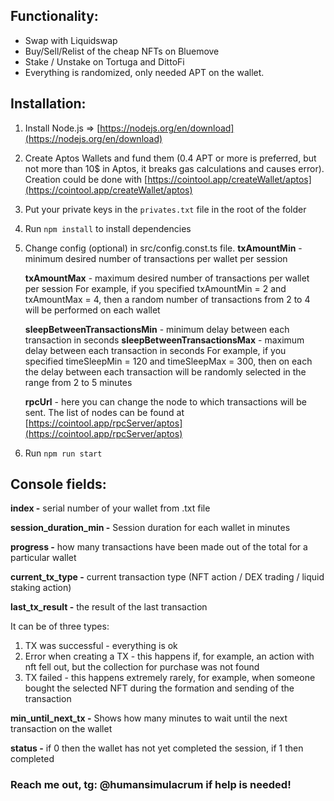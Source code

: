 ## Functionality:

- Swap with Liquidswap
- Buy/Sell/Relist of the cheap NFTs on Bluemove
- Stake / Unstake on Tortuga and DittoFi
- Everything is randomized, only needed APT on the wallet.

## Installation:

1. Install Node.js => [https://nodejs.org/en/download](https://nodejs.org/en/download)
2. Create Aptos Wallets and fund them (0.4 APT or more is preferred, but not more than 10$ in Aptos, it breaks gas calculations and causes error). Creation could be done with [https://cointool.app/createWallet/aptos](https://cointool.app/createWallet/aptos)
3. Put your private keys in the `privates.txt` file in the root of the folder
4. Run `npm install` to install dependencies
5. Change config (optional) in src/config.const.ts file.
   **txAmountMin** - minimum desired number of transactions per wallet per session

    **txAmountMax** - maximum desired number of transactions per wallet per session
    For example, if you specified txAmountMin = 2 and txAmountMax = 4, then a random number of transactions from 2 to 4 will be performed on each wallet

    **sleepBetweenTransactionsMin** - minimum delay between each transaction in seconds
    **sleepBetweenTransactionsMax** - maximum delay between each transaction in seconds
    For example, if you specified timeSleepMin = 120 and timeSleepMax = 300, then on each the delay between each transaction will be randomly selected in the range from 2 to 5 minutes

    **rpcUrl** - here you can change the node to which transactions will be sent. The list of nodes can be found at [https://cointool.app/rpcServer/aptos](https://cointool.app/rpcServer/aptos)

5. Run `npm run start`


## Console fields:

**index -** serial number of your wallet from .txt file

**session_duration_min -** Session duration for each wallet in minutes

**progress -** how many transactions have been made out of the total for a particular wallet

**current_tx_type -** current transaction type (NFT action / DEX trading / liquid staking action)

**last_tx_result -** the result of the last transaction

It can be of three types:

1. TX was successful - everything is ok
2. Error when creating a TX - this happens if, for example, an action with nft fell out, but the collection for purchase was not found
3. TX failed - this happens extremely rarely, for example, when someone bought the selected NFT during the formation and sending of the transaction

**min_until_next_tx -** Shows how many minutes to wait until the next transaction on the wallet

**status -** if 0 then the wallet has not yet completed the session, if 1 then completed


### Reach me out, tg: @humansimulacrum if help is needed!